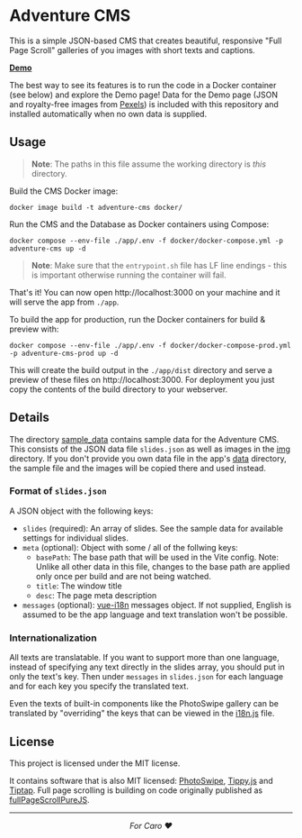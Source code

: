 # Adventure CMS

This is a simple JSON-based CMS that creates beautiful, responsive "Full Page Scroll" galleries of you images with short texts and captions.

**[Demo](https://tomladek.com/adventure/demo/)**

The best way to see its features is to run the code in a Docker container (see below) and explore the Demo page! Data for the Demo page (JSON and royalty-free images from [Pexels](https://www.pexels.com/)) is included with this repository and installed automatically when no own data is supplied.


## Usage

> **Note**: The paths in this file assume the working directory is *this* directory.

Build the CMS Docker image:
```
docker image build -t adventure-cms docker/
```


Run the CMS and the Database as Docker containers using Compose:
```
docker compose --env-file ./app/.env -f docker/docker-compose.yml -p adventure-cms up -d
```

> **Note**: Make sure that the `entrypoint.sh` file has LF line endings - this is important otherwise running the container will fail.


That's it! You can now open http://localhost:3000 on your machine and it will serve the app from `./app`.

To build the app for production, run the Docker containers for build & preview with:

```
docker compose --env-file ./app/.env -f docker/docker-compose-prod.yml -p adventure-cms-prod up -d
```

This will create the build output in the `./app/dist` directory and serve a preview of these files on http://localhost:3000. For deployment you just copy the contents of the build directory to your webserver.


## Details

The directory [sample_data](./app/sample_data/) contains sample data for the Adventure CMS. This consists of the JSON data file `slides.json` as well as images in the [img](./app/sample_data/img/) directory. If you don't provide you own data file in the app's [data](./app/src/assets/data/) directory, the sample file and the images will be copied there and used instead.

### Format of `slides.json`
A JSON object with the following keys:
* `slides` (required): An array of slides. See the sample data for available settings for individual slides.
* `meta` (optional): Object with some / all of the follwing keys:
    * `basePath`: The base path that will be used in the Vite config. Note: Unlike all other data in this file, changes to the base path are applied only once per build and are not being watched.
    * `title`: The window title
    * `desc`: The page meta description
* `messages` (optional): [vue-i18n](https://vue-i18n.intlify.dev/guide/essentials/syntax.html) messages object. If not supplied, English is assumed to be the app language and text translation won't be possible.

### Internationalization
All texts are translatable. If you want to support more than one language, instead of specifying any text directly in the slides array, you should put in only the text's key. Then under `messages` in `slides.json` for each language and for each key you specify the translated text.

Even the texts of built-in components like the PhotoSwipe gallery can be translated by "overriding" the keys that can be viewed in the [i18n.js](./app/src/i18n.js) file.


## License

This project is licensed under the MIT license.

It contains software that is also MIT licensed: [PhotoSwipe](https://github.com/dimsemenov/PhotoSwipe), [Tippy.js](https://github.com/atomiks/tippyjs) and [Tiptap](https://github.com/ueberdosis/tiptap). Full page scrolling is building on code originally published as [fullPageScrollPureJS](https://github.com/amendoa/fullPageScrollPureJS).


----------
*<p align="center">For Caro ❤️</p>*
